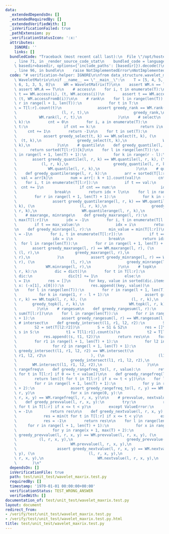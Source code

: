 ```yaml
---
data:
  _extendedDependsOn: []
  _extendedRequiredBy: []
  _extendedVerifiedWith: []
  _isVerificationFailed: true
  _pathExtension: py
  _verificationStatusIcon: ':x:'
  attributes:
    IGNORE: ''
    links: []
  bundledCode: "Traceback (most recent call last):\n  File \"/opt/hostedtoolcache/PyPy/3.7.13/x64/site-packages/onlinejudge_verify/documentation/build.py\"\
    , line 71, in _render_source_code_stat\n    bundled_code = language.bundle(stat.path,\
    \ basedir=basedir, options={'include_paths': [basedir]}).decode()\n  File \"/opt/hostedtoolcache/PyPy/3.7.13/x64/site-packages/onlinejudge_verify/languages/python.py\"\
    , line 96, in bundle\n    raise NotImplementedError\nNotImplementedError\n"
  code: "# verification-helper: IGNORE\n\nfrom data_structure.wavelet_matrix import\
    \ WaveletMatrix\n\nif __name__ == \"__main__\":\n    T = [5, 4, 5, 5, 2, 1, 5,\
    \ 6, 1, 3, 5, 0]\n    WM = WaveletMatrix(T)\n\n    assert WM.n == len(T)\n   \
    \ assert WM.A == T\n\n    # access\n    for i, t in enumerate(T):\n        assert\
    \ t == WM.access(i), (t, WM.access(i))\n        assert t == WM.accessFromB(i),\
    \ (t, WM.accessFromB(i))\n\n    # rank\n    for l in range(len(T)):\n        for\
    \ r in range(l + 1, len(T)):\n            for t in T:\n                greedy_rank\
    \ = T[l:r].count(t)\n                assert greedy_rank == WM.rank(l, r, t), (\n\
    \                    (l, r, t),\n                    greedy_rank,\n          \
    \          WM.rank(l, r, t),\n                )\n\n    # select\n    def greedy_select(t,\
    \ k):\n        cnt = 0\n        for i, a in enumerate(T):\n            if a ==\
    \ t:\n                if cnt == k:\n                    return i\n           \
    \     cnt += 1\n        return -1\n\n    for t in set(T):\n        for k in range(T.count(t)):\n\
    \            assert greedy_select(t, k) == WM.select(t, k), (\n              \
    \  (t, k),\n                greedy_select(t, k),\n                WM.select(t,\
    \ k),\n            )\n\n    # quantile\n    def greedy_quantile(l, r, k):\n  \
    \      return sorted(T[l:r])[k]\n\n    for l in range(len(T)):\n        for r\
    \ in range(l + 1, len(T) + 1):\n            for k in range(r - l):\n         \
    \       assert greedy_quantile(l, r, k) == WM.quantile(l, r, k), (\n         \
    \           (l, r, k),\n                    greedy_quantile(l, r, k),\n      \
    \              WM.quantile(l, r, k),\n                )\n\n    # quantilerange\n\
    \    def greedy_quantilerange(l, r, k):\n        arr = sorted(T[l:r])\n      \
    \  val = arr[k]\n        num = arr[: k + 1].count(val)\n        cnt = 0\n    \
    \    for i, t in enumerate(T[l:r]):\n            if t == val:\n              \
    \  cnt += 1\n                if cnt == num:\n                    idx = i\n   \
    \                 break\n        return idx + l\n\n    for l in range(len(T)):\n\
    \        for r in range(l + 1, len(T) + 1):\n            for k in range(r - l):\n\
    \                assert greedy_quantilerange(l, r, k) == WM.quantilerange(l, r,\
    \ k), (\n                    (l, r, k),\n                    greedy_quantilerange(l,\
    \ r, k),\n                    WM.quantilerange(l, r, k),\n                )\n\n\
    \    # maxrange, minrange\n    def greedy_maxrange(l, r):\n        max_value =\
    \ max(T[l:r])\n        idx = -1\n        for i, t in enumerate(T[l:r]):\n    \
    \        if t == max_value:\n                idx = i\n        return idx + l\n\
    \n    def greedy_minrange(l, r):\n        min_value = min(T[l:r])\n        idx\
    \ = -1\n        for i, t in enumerate(T[l:r]):\n            if t == min_value:\n\
    \                idx = i\n                break\n        return idx + l\n\n  \
    \  for l in range(len(T)):\n        for r in range(l + 1, len(T) + 1):\n     \
    \       assert greedy_maxrange(l, r) == WM.maxrange(l, r), (\n               \
    \ (l, r),\n                greedy_maxrange(l, r),\n                WM.maxrange(l,\
    \ r),\n            )\n            assert greedy_minrange(l, r) == WM.minrange(l,\
    \ r), (\n                (l, r),\n                greedy_minrange(l, r),\n   \
    \             WM.minrange(l, r),\n            )\n\n    # topk\n    def greedy_topk(l,\
    \ r, k):\n        dic = dict()\n        for t in T[l:r]:\n            if t in\
    \ dic:\n                dic[t] += 1\n            else:\n                dic[t]\
    \ = 1\n        res = []\n        for key, value in sorted(dic.items(), key=lambda\
    \ x: (-x[1], x[0])):\n            res.append((key, value))\n        return res[:k]\n\
    \n    for l in range(len(T)):\n        for r in range(l + 1, len(T) + 1):\n  \
    \          for k in range(1, r - l + 1):\n                assert greedy_topk(l,\
    \ r, k) == WM.topk(l, r, k), (\n                    (l, r, k),\n             \
    \       greedy_topk(l, r, k),\n                    WM.topk(l, r, k),\n       \
    \         )\n\n    # rangesum\n    def greedy_rangesum(l, r):\n        return\
    \ sum(T[l:r])\n\n    for l in range(len(T)):\n        for r in range(l + 1, len(T)\
    \ + 1):\n            assert greedy_rangesum(l, r) == WM.rangesum(l, r)\n\n   \
    \ # intersect\n    def greedy_intersect(l1, r1, l2, r2):\n        S1 = set(T[l1:r1])\n\
    \        S2 = set(T[l2:r2])\n        S = S1 & S2\n        res = []\n        for\
    \ s in S:\n            t1 = T[l1:r1].count(s)\n            t2 = T[l2:r2].count(s)\n\
    \            res.append((s, t1, t2))\n        return res\n\n    for l1 in range(len(T)):\n\
    \        for r1 in range(l + 1, len(T) + 1):\n            for l2 in range(len(T)):\n\
    \                for r2 in range(l + 1, len(T) + 1):\n                    assert\
    \ greedy_intersect(l1, r1, l2, r2) == WM.intersect(\n                        l1,\
    \ r1, l2, r2\n                    ), (\n                        (l1, r1, l2, r2),\n\
    \                        greedy_intersect(l1, r1, l2, r2),\n                 \
    \       WM.intersect(l1, r1, l2, r2),\n                    )\n\n    # rangefreq_to,\
    \ rangefreq\n    def greedy_rangefreq_to(l, r, value):\n        return len([t\
    \ for t in T[l:r] if 0 <= t < value])\n\n    def greedy_rangefreq(l, r, x, y):\n\
    \        return len([t for t in T[l:r] if x <= t < y])\n\n    for l in range(len(T)):\n\
    \        for r in range(l + 1, len(T) + 1):\n            for y in range(max(T)\
    \ + 2):\n                assert greedy_rangefreq_to(l, r, y) == WM.rangefreq_to(l,\
    \ r, y)\n                for x in range(0, y):\n                    assert greedy_rangefreq(l,\
    \ r, x, y) == WM.rangefreq(l, r, x, y)\n\n    # prevvalue, nextvalue (Not verified)\n\
    \    def greedy_prevvalue(l, r, x, y):\n        try:\n            res = max(t\
    \ for t in T[l:r] if x <= t < y)\n        except ValueError:\n            res\
    \ = -1\n        return res\n\n    def greedy_nextvalue(l, r, x, y):\n        try:\n\
    \            res = min(t for t in T[l:r] if x <= t < y)\n        except ValueError:\n\
    \            res = -1\n        return res\n\n    for l in range(len(T)):\n   \
    \     for r in range(l + 1, len(T) + 1):\n            for x in range(max(T)):\n\
    \                for y in range(x + 1, max(T) + 2):\n                    assert\
    \ greedy_prevvalue(l, r, x, y) == WM.prevvalue(l, r, x, y), (\n              \
    \          (l, r, x, y),\n                        greedy_prevvalue(l, r, x, y),\n\
    \                        WM.prevvalue(l, r, x, y),\n                    )\n  \
    \                  assert greedy_nextvalue(l, r, x, y) == WM.nextvalue(l, r, x,\
    \ y), (\n                        (l, r, x, y),\n                        greedy_nextvalue(l,\
    \ r, x, y),\n                        WM.nextvalue(l, r, x, y),\n             \
    \       )\n"
  dependsOn: []
  isVerificationFile: true
  path: test/unit_test/wavelet_maxrix.test.py
  requiredBy: []
  timestamp: '1970-01-01 00:00:00+00:00'
  verificationStatus: TEST_WRONG_ANSWER
  verifiedWith: []
documentation_of: test/unit_test/wavelet_maxrix.test.py
layout: document
redirect_from:
- /verify/test/unit_test/wavelet_maxrix.test.py
- /verify/test/unit_test/wavelet_maxrix.test.py.html
title: test/unit_test/wavelet_maxrix.test.py
---
```


